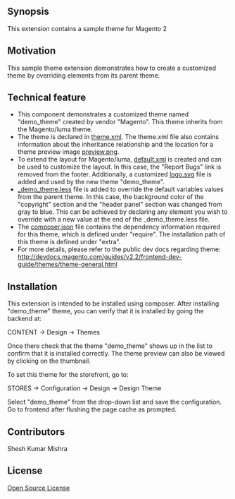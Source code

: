 ## Synopsis

This extension contains a sample theme for Magento 2

## Motivation

This sample theme extension demonstrates how to create a customized theme by overriding elements from its parent theme.

## Technical feature

* This component demonstrates a customized theme named "demo_theme" created by vendor "Magento". This theme inherits from the Magento/luma theme.
* The theme is declared in [theme.xml](theme.xml). The theme.xml file also contains information about the inheritance relationship and the location for a theme preview image [preview.png](media/preview.png).
* To extend the layout for Magento/luma, [default.xml](Magento_Theme/layout/default.xml) is created and can be used to customize the layout. In this case, the "Report Bugs" link is removed from the footer. Additionally, a customized [logo.svg](web/images/logo.svg) file is added and used by the new theme "demo_theme".
* [_demo_theme.less](web/css/source/_demo_theme.less) file is added to override the default variables values from the parent theme. In this case, the background color of the "copyright" section and the "header panel" section was changed from gray to blue. This can be achieved by declaring any element you wish to override with a new value at the end of the _demo_theme.less file.
* The [composer.json](composer.json) file contains the dependency information required for this theme, which is defined under "require". The installation path of this theme is defined under "extra".
* For more details, please refer to the public dev docs regarding theme: http://devdocs.magento.com/guides/v2.2/frontend-dev-guide/themes/theme-general.html

## Installation

This extension is intended to be installed using composer. After installing "demo_theme" theme, you can verify that it is installed by going the backend at:

CONTENT -> Design -> Themes

Once there check that the theme "demo_theme" shows up in the list to confirm that it is installed correctly. The theme preview can also be viewed by clicking on the thumbnail.

To set this theme for the storefront, go to:

STORES -> Configuration -> Design ->  Design Theme

Select "demo_theme" from the drop-down list and save the configuration. Go to frontend after flushing the page cache as prompted.

## Contributors

Shesh Kumar Mishra

## License

[Open Source License](LICENSE.txt)